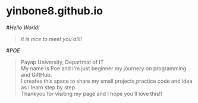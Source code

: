 # yinbone8.github.io

#_Hello World!_
>_it is nice to meet you all!!_<br />

#_POE_
> Payap University, Departmat of IT<br />
> My name is Poe and I'm just beginner my journery on programming and GiftHub.<br />
> I creates this space to share my small projects,practice code and idea as i learn step by step. <br/>
> Thankyou for visiting my page and I hope you'll love this!!<br/>
